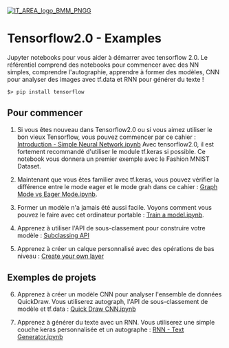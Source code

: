 [![IT_AREA_logo_BMM_PNGG](https://user-images.githubusercontent.com/107033711/174778898-9c44aaee-eb70-4d38-b4b0-93c851e09c82.png)](https://sites.google.com/view/it-area/accueil)
# Tensorflow2.0 - Examples
Jupyter notebooks pour vous aider à démarrer avec tensorflow 2.0. Le référentiel comprend des notebooks pour commencer avec des NN simples, comprendre l'autographie, apprendre à former des modèles, CNN pour analyser des images avec tf.data et RNN pour générer du texte ! 

    $> pip install tensorflow

## Pour commencer 

1. Si vous êtes nouveau dans Tensorflow2.0 ou si vous aimez utiliser le bon vieux Tensorflow, vous pouvez commencer par ce cahier : <a href="https://github.com/AdminStageRIF/EG-Debuter-avec-Tensorflow/blob/main/Introduction%20-%20Simple%20Neural%20Network.ipynb">Introduction - Simple Neural Network.ipynb</a>  Avec tensorflow2.0, il est fortement recommandé d'utiliser le module tf.keras si possible. Ce notebook vous donnera un premier exemple avec le Fashion MNIST Dataset.

2. Maintenant que vous êtes familier avec tf.keras, vous pouvez vérifier la différence entre le mode eager et le mode grah dans ce cahier :
<a href="https://github.com/AdminStageRIF/EG-Debuter-avec-Tensorflow/blob/main/Graph%20Mode%20vs%20Eager%20Mode.ipynb">Graph Mode vs Eager Mode.ipynb</a>.

3. Former un modèle n'a jamais été aussi facile. Voyons comment vous pouvez le faire avec cet ordinateur portable : 
<a href="https://github.com/AdminStageRIF/EG-Debuter-avec-Tensorflow/blob/main/Train%20a%20model.ipynb">Train a model.ipynb</a>.

4. Apprenez à utiliser l'API de sous-classement pour construire votre modèle : <a href="https://github.com/AdminStageRIF/EG-Debuter-avec-Tensorflow/commit/554a3af7eed1961af14f874c521dbaaed6e3e4be">
Subclassing API</a>

5. Apprenez à créer un calque personnalisé avec des opérations de bas niveau : <a href="https://github.com/AdminStageRIF/EG-Debuter-avec-Tensorflow/blob/main/Create%20custom%20layer.ipynb">Create your own layer</a>

## Exemples de projets

6. Apprenez à créer un modèle CNN pour analyser l'ensemble de données QuickDraw. Vous utiliserez autograph, l'API de sous-classement de modèle et tf.data : <a href="https://github.com/AdminStageRIF/EG-Debuter-avec-Tensorflow/blob/main/Quick%20Draw%20CNN.ipynb">Quick Draw CNN.ipynb</a> 

7. Apprenez à générer du texte avec un RNN. Vous utiliserez une simple couche keras personnalisée et un autographe : <a href="https://github.com/AdminStageRIF/EG-Debuter-avec-Tensorflow/blob/main/RNN%20-%20Text%20Generator.ipynb">RNN - Text Generator.ipynb</a>



